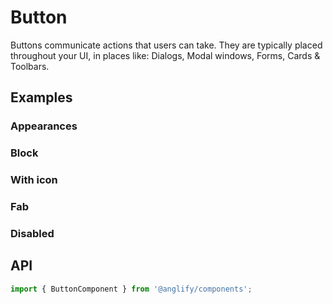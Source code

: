 # Button

<app-references 
issues="https://github.com/valentingavran/anglify/labels/component%3A%20Button"
material-design="https://material.io/components/buttons"
bundle-size="https://bundlephobia.com/package/@anglify/components@latest"
w3c="https://www.w3.org/WAI/ARIA/apg/patterns/button/"/>

Buttons communicate actions that users can take. They are typically placed throughout your UI, in places like: Dialogs, Modal windows,
Forms, Cards & Toolbars.

## Examples

### Appearances

<app-code-example component="button" example="appearances"></app-code-example>

### Block

<app-code-example component="button" example="block"></app-code-example>

### With icon

<app-code-example component="button" example="with-icon"></app-code-example>

### Fab

<app-code-example component="button" example="fab"></app-code-example>

### Disabled

<app-code-example component="button" example="disabled"></app-code-example>

## API

```typescript
import { ButtonComponent } from '@anglify/components';
```

<app-inputs-table components="ButtonComponent"></app-inputs-table>

<app-styling-table component="button"></app-styling-table>
